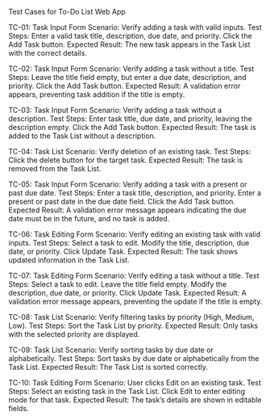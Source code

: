 Test Cases for To-Do List Web App

TC-01: Task Input Form
Scenario: Verify adding a task with valid inputs.
Test Steps:
Enter a valid task title, description, due date, and priority.
Click the Add Task button.
Expected Result: The new task appears in the Task List with the correct details.

TC-02: Task Input Form
Scenario: Verify adding a task without a title.
Test Steps:
Leave the title field empty, but enter a due date, description, and priority.
Click the Add Task button.
Expected Result: A validation error appears, preventing task addition if the title is empty.

TC-03: Task Input Form
Scenario: Verify adding a task without a description.
Test Steps:
Enter task title, due date, and priority, leaving the description empty.
Click the Add Task button.
Expected Result: The task is added to the Task List without a description.

TC-04: Task List
Scenario: Verify deletion of an existing task.
Test Steps:
Click the delete button for the target task.
Expected Result: The task is removed from the Task List.

TC-05: Task Input Form
Scenario: Verify adding a task with a present or past due date.
Test Steps:
Enter a task title, description, and priority.
Enter a present or past date in the due date field.
Click the Add Task button.
Expected Result: A validation error message appears indicating the due date must be in the future, and no task is added.

TC-06: Task Editing Form
Scenario: Verify editing an existing task with valid inputs.
Test Steps:
Select a task to edit.
Modify the title, description, due date, or priority.
Click Update Task.
Expected Result: The task shows updated information in the Task List.

TC-07: Task Editing Form
Scenario: Verify editing a task without a title.
Test Steps:
Select a task to edit.
Leave the title field empty.
Modify the description, due date, or priority.
Click Update Task.
Expected Result: A validation error message appears, preventing the update if the title is empty.

TC-08: Task List
Scenario: Verify filtering tasks by priority (High, Medium, Low).
Test Steps:
Sort the Task List by priority.
Expected Result: Only tasks with the selected priority are displayed.

TC-09: Task List
Scenario: Verify sorting tasks by due date or alphabetically.
Test Steps:
Sort tasks by due date or alphabetically from the Task List.
Expected Result: The Task List is sorted correctly.

TC-10: Task Editing Form
Scenario: User clicks Edit on an existing task.
Test Steps:
Select an existing task in the Task List.
Click Edit to enter editing mode for that task.
Expected Result: The task’s details are shown in editable fields.